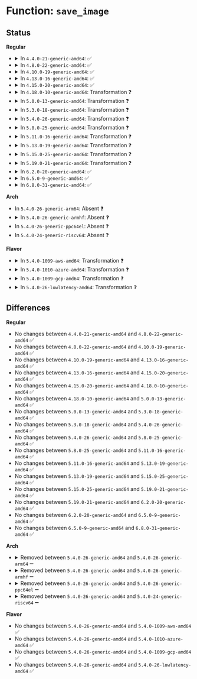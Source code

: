 # Function: <code>save_image</code>

## Status
<b>Regular</b>
<ul>
<li>
<details>
<summary>In <code>4.4.0-21-generic-amd64</code>: ✅</summary>

```c
int save_image(struct swap_map_handle * handle, struct snapshot_handle * snapshot, unsigned int nr_to_write)
```

```json
{
  "name": "save_image",
  "collision_type": "Unique Static",
  "inline_type": "No",
  "funcs": [
    {
      "addr": 18446744071579714048,
      "name": "save_image",
      "external": false,
      "loc": "kernel/power/swap.c:513",
      "file": "kernel/power/swap.c",
      "inline": "seen, unknown",
      "caller_inline": [],
      "caller_func": [
        "kernel/power/swap.c:swsusp_write"
      ]
    }
  ],
  "symbols": [
    {
      "addr": 18446744071579714048,
      "name": "save_image",
      "section": ".text",
      "bind": "STB_LOCAL",
      "size": 351
    }
  ]
}
```
</details>
</li>
<li>
<details>
<summary>In <code>4.8.0-22-generic-amd64</code>: ✅</summary>

```c
int save_image(struct swap_map_handle * handle, struct snapshot_handle * snapshot, unsigned int nr_to_write)
```

```json
{
  "name": "save_image",
  "collision_type": "Unique Static",
  "inline_type": "No",
  "funcs": [
    {
      "addr": 18446744071579734064,
      "name": "save_image",
      "external": false,
      "loc": "kernel/power/swap.c:532",
      "file": "kernel/power/swap.c",
      "inline": "seen, unknown",
      "caller_inline": [],
      "caller_func": [
        "kernel/power/swap.c:swsusp_write"
      ]
    }
  ],
  "symbols": [
    {
      "addr": 18446744071579734064,
      "name": "save_image",
      "section": ".text",
      "bind": "STB_LOCAL",
      "size": 351
    }
  ]
}
```
</details>
</li>
<li>
<details>
<summary>In <code>4.10.0-19-generic-amd64</code>: ✅</summary>

```c
int save_image(struct swap_map_handle * handle, struct snapshot_handle * snapshot, unsigned int nr_to_write)
```

```json
{
  "name": "save_image",
  "collision_type": "Unique Static",
  "inline_type": "No",
  "funcs": [
    {
      "addr": 18446744071579761440,
      "name": "save_image",
      "external": false,
      "loc": "kernel/power/swap.c:532",
      "file": "kernel/power/swap.c",
      "inline": "seen, unknown",
      "caller_inline": [],
      "caller_func": [
        "kernel/power/swap.c:swsusp_write"
      ]
    }
  ],
  "symbols": [
    {
      "addr": 18446744071579761440,
      "name": "save_image",
      "section": ".text",
      "bind": "STB_LOCAL",
      "size": 351
    }
  ]
}
```
</details>
</li>
<li>
<details>
<summary>In <code>4.13.0-16-generic-amd64</code>: ✅</summary>

```c
int save_image(struct swap_map_handle * handle, struct snapshot_handle * snapshot, unsigned int nr_to_write)
```

```json
{
  "name": "save_image",
  "collision_type": "Unique Static",
  "inline_type": "No",
  "funcs": [
    {
      "addr": 18446744071579757680,
      "name": "save_image",
      "external": false,
      "loc": "kernel/power/swap.c:532",
      "file": "kernel/power/swap.c",
      "inline": "seen, unknown",
      "caller_inline": [],
      "caller_func": [
        "kernel/power/swap.c:swsusp_write"
      ]
    }
  ],
  "symbols": [
    {
      "addr": 18446744071579757680,
      "name": "save_image",
      "section": ".text",
      "bind": "STB_LOCAL",
      "size": 353
    }
  ]
}
```
</details>
</li>
<li>
<details>
<summary>In <code>4.15.0-20-generic-amd64</code>: ✅</summary>

```c
int save_image(struct swap_map_handle * handle, struct snapshot_handle * snapshot, unsigned int nr_to_write)
```

```json
{
  "name": "save_image",
  "collision_type": "Unique Static",
  "inline_type": "No",
  "funcs": [
    {
      "addr": 18446744071579791088,
      "name": "save_image",
      "external": false,
      "loc": "kernel/power/swap.c:532",
      "file": "kernel/power/swap.c",
      "inline": "seen, unknown",
      "caller_inline": [],
      "caller_func": [
        "kernel/power/swap.c:swsusp_write"
      ]
    }
  ],
  "symbols": [
    {
      "addr": 18446744071579791088,
      "name": "save_image",
      "section": ".text",
      "bind": "STB_LOCAL",
      "size": 353
    }
  ]
}
```
</details>
</li>
<li>
<details>
<summary>In <code>4.18.0-10-generic-amd64</code>: Transformation ❓</summary>

```c
int save_image(struct swap_map_handle * handle, struct snapshot_handle * snapshot, unsigned int nr_to_write)
```

```json
{
  "name": "save_image",
  "collision_type": "Unique Static",
  "inline_type": "No",
  "funcs": [
    {
      "addr": 0,
      "name": "save_image",
      "external": false,
      "loc": "kernel/power/swap.c:532",
      "file": "kernel/power/swap.c",
      "inline": "seen, unknown",
      "caller_inline": [],
      "caller_func": [
        "kernel/power/swap.c:swsusp_write"
      ]
    }
  ],
  "symbols": [
    {
      "addr": 18446744071579822304,
      "name": "save_image",
      "section": ".text",
      "bind": "STB_LOCAL",
      "size": 313
    },
    {
      "addr": 18446744071579828123,
      "name": "save_image.cold.21",
      "section": ".text",
      "bind": "STB_LOCAL",
      "size": 45
    }
  ]
}
```
</details>
</li>
<li>
<details>
<summary>In <code>5.0.0-13-generic-amd64</code>: Transformation ❓</summary>

```c
int save_image(struct swap_map_handle * handle, struct snapshot_handle * snapshot, unsigned int nr_to_write)
```

```json
{
  "name": "save_image",
  "collision_type": "Unique Static",
  "inline_type": "No",
  "funcs": [
    {
      "addr": 0,
      "name": "save_image",
      "external": false,
      "loc": "kernel/power/swap.c:532",
      "file": "kernel/power/swap.c",
      "inline": "seen, unknown",
      "caller_inline": [],
      "caller_func": [
        "kernel/power/swap.c:swsusp_write"
      ]
    }
  ],
  "symbols": [
    {
      "addr": 18446744071579869024,
      "name": "save_image",
      "section": ".text",
      "bind": "STB_LOCAL",
      "size": 313
    },
    {
      "addr": 18446744071579874857,
      "name": "save_image.cold.20",
      "section": ".text",
      "bind": "STB_LOCAL",
      "size": 45
    }
  ]
}
```
</details>
</li>
<li>
<details>
<summary>In <code>5.3.0-18-generic-amd64</code>: Transformation ❓</summary>

```c
int save_image(struct swap_map_handle * handle, struct snapshot_handle * snapshot, unsigned int nr_to_write)
```

```json
{
  "name": "save_image",
  "collision_type": "Unique Static",
  "inline_type": "No",
  "funcs": [
    {
      "addr": 0,
      "name": "save_image",
      "external": false,
      "loc": "kernel/power/swap.c:530",
      "file": "kernel/power/swap.c",
      "inline": "seen, unknown",
      "caller_inline": [],
      "caller_func": [
        "kernel/power/swap.c:swsusp_write"
      ]
    }
  ],
  "symbols": [
    {
      "addr": 18446744071579903568,
      "name": "save_image",
      "section": ".text",
      "bind": "STB_LOCAL",
      "size": 335
    },
    {
      "addr": 18446744071579909202,
      "name": "save_image.cold",
      "section": ".text",
      "bind": "STB_LOCAL",
      "size": 53
    }
  ]
}
```
</details>
</li>
<li>
<details>
<summary>In <code>5.4.0-26-generic-amd64</code>: Transformation ❓</summary>

```c
int save_image(struct swap_map_handle * handle, struct snapshot_handle * snapshot, unsigned int nr_to_write)
```

```json
{
  "name": "save_image",
  "collision_type": "Unique Static",
  "inline_type": "No",
  "funcs": [
    {
      "addr": 0,
      "name": "save_image",
      "external": false,
      "loc": "kernel/power/swap.c:530",
      "file": "kernel/power/swap.c",
      "inline": "seen, unknown",
      "caller_inline": [],
      "caller_func": [
        "kernel/power/swap.c:swsusp_write"
      ]
    }
  ],
  "symbols": [
    {
      "addr": 18446744071579953760,
      "name": "save_image",
      "section": ".text",
      "bind": "STB_LOCAL",
      "size": 335
    },
    {
      "addr": 18446744071579959420,
      "name": "save_image.cold",
      "section": ".text",
      "bind": "STB_LOCAL",
      "size": 53
    }
  ]
}
```
</details>
</li>
<li>
<details>
<summary>In <code>5.8.0-25-generic-amd64</code>: Transformation ❓</summary>

```c
int save_image(struct swap_map_handle * handle, struct snapshot_handle * snapshot, unsigned int nr_to_write)
```

```json
{
  "name": "save_image",
  "collision_type": "Unique Static",
  "inline_type": "No",
  "funcs": [
    {
      "addr": 0,
      "name": "save_image",
      "external": false,
      "loc": "kernel/power/swap.c:530",
      "file": "kernel/power/swap.c",
      "inline": "seen, unknown",
      "caller_inline": [],
      "caller_func": [
        "kernel/power/swap.c:swsusp_write"
      ]
    }
  ],
  "symbols": [
    {
      "addr": 18446744071579999472,
      "name": "save_image",
      "section": ".text",
      "bind": "STB_LOCAL",
      "size": 335
    },
    {
      "addr": 18446744071580005032,
      "name": "save_image.cold",
      "section": ".text",
      "bind": "STB_LOCAL",
      "size": 53
    }
  ]
}
```
</details>
</li>
<li>
<details>
<summary>In <code>5.11.0-16-generic-amd64</code>: Transformation ❓</summary>

```c
int save_image(struct swap_map_handle * handle, struct snapshot_handle * snapshot, unsigned int nr_to_write)
```

```json
{
  "name": "save_image",
  "collision_type": "Unique Static",
  "inline_type": "No",
  "funcs": [
    {
      "addr": 0,
      "name": "save_image",
      "external": false,
      "loc": "kernel/power/swap.c:538",
      "file": "kernel/power/swap.c",
      "inline": "seen, unknown",
      "caller_inline": [],
      "caller_func": [
        "kernel/power/swap.c:swsusp_write"
      ]
    }
  ],
  "symbols": [
    {
      "addr": 18446744071579981568,
      "name": "save_image",
      "section": ".text",
      "bind": "STB_LOCAL",
      "size": 392
    },
    {
      "addr": 18446744071591299779,
      "name": "save_image.cold",
      "section": ".text",
      "bind": "STB_LOCAL",
      "size": 65
    }
  ]
}
```
</details>
</li>
<li>
<details>
<summary>In <code>5.13.0-19-generic-amd64</code>: Transformation ❓</summary>

```c
int save_image(struct swap_map_handle * handle, struct snapshot_handle * snapshot, unsigned int nr_to_write)
```

```json
{
  "name": "save_image",
  "collision_type": "Unique Static",
  "inline_type": "No",
  "funcs": [
    {
      "addr": 0,
      "name": "save_image",
      "external": false,
      "loc": "kernel/power/swap.c:538",
      "file": "kernel/power/swap.c",
      "inline": "seen, unknown",
      "caller_inline": [],
      "caller_func": [
        "kernel/power/swap.c:swsusp_write"
      ]
    }
  ],
  "symbols": [
    {
      "addr": 18446744071579982992,
      "name": "save_image",
      "section": ".text",
      "bind": "STB_LOCAL",
      "size": 392
    },
    {
      "addr": 18446744071591242508,
      "name": "save_image.cold",
      "section": ".text",
      "bind": "STB_LOCAL",
      "size": 65
    }
  ]
}
```
</details>
</li>
<li>
<details>
<summary>In <code>5.15.0-25-generic-amd64</code>: Transformation ❓</summary>

```c
int save_image(struct swap_map_handle * handle, struct snapshot_handle * snapshot, unsigned int nr_to_write)
```

```json
{
  "name": "save_image",
  "collision_type": "Unique Static",
  "inline_type": "No",
  "funcs": [
    {
      "addr": 0,
      "name": "save_image",
      "external": false,
      "loc": "kernel/power/swap.c:538",
      "file": "kernel/power/swap.c",
      "inline": "seen, unknown",
      "caller_inline": [],
      "caller_func": [
        "kernel/power/swap.c:swsusp_write"
      ]
    }
  ],
  "symbols": [
    {
      "addr": 18446744071580114704,
      "name": "save_image",
      "section": ".text",
      "bind": "STB_LOCAL",
      "size": 387
    },
    {
      "addr": 18446744071592130626,
      "name": "save_image.cold",
      "section": ".text",
      "bind": "STB_LOCAL",
      "size": 65
    }
  ]
}
```
</details>
</li>
<li>
<details>
<summary>In <code>5.19.0-21-generic-amd64</code>: Transformation ❓</summary>

```c
int save_image(struct swap_map_handle * handle, struct snapshot_handle * snapshot, unsigned int nr_to_write)
```

```json
{
  "name": "save_image",
  "collision_type": "Unique Static",
  "inline_type": "No",
  "funcs": [
    {
      "addr": 0,
      "name": "save_image",
      "external": false,
      "loc": "kernel/power/swap.c:542",
      "file": "kernel/power/swap.c",
      "inline": "seen, unknown",
      "caller_inline": [],
      "caller_func": [
        "kernel/power/swap.c:swsusp_write"
      ]
    }
  ],
  "symbols": [
    {
      "addr": 18446744071580255040,
      "name": "save_image",
      "section": ".text",
      "bind": "STB_LOCAL",
      "size": 427
    },
    {
      "addr": 18446744071593901069,
      "name": "save_image.cold",
      "section": ".text",
      "bind": "STB_LOCAL",
      "size": 65
    }
  ]
}
```
</details>
</li>
<li>
<details>
<summary>In <code>6.2.0-20-generic-amd64</code>: ✅</summary>

```c
int save_image(struct swap_map_handle * handle, struct snapshot_handle * snapshot, unsigned int nr_to_write)
```

```json
{
  "name": "save_image",
  "collision_type": "Unique Static",
  "inline_type": "No",
  "funcs": [
    {
      "addr": 18446744071580458736,
      "name": "save_image",
      "external": false,
      "loc": "kernel/power/swap.c:540",
      "file": "kernel/power/swap.c",
      "inline": "seen, unknown",
      "caller_inline": [],
      "caller_func": [
        "kernel/power/swap.c:swsusp_write"
      ]
    }
  ],
  "symbols": [
    {
      "addr": 18446744071580458736,
      "name": "save_image",
      "section": ".text",
      "bind": "STB_LOCAL",
      "size": 476
    }
  ]
}
```
</details>
</li>
<li>
<details>
<summary>In <code>6.5.0-9-generic-amd64</code>: ✅</summary>

```c
int save_image(struct swap_map_handle * handle, struct snapshot_handle * snapshot, unsigned int nr_to_write)
```

```json
{
  "name": "save_image",
  "collision_type": "Unique Static",
  "inline_type": "No",
  "funcs": [
    {
      "addr": 18446744071580529648,
      "name": "save_image",
      "external": false,
      "loc": "kernel/power/swap.c:540",
      "file": "kernel/power/swap.c",
      "inline": "seen, unknown",
      "caller_inline": [],
      "caller_func": [
        "kernel/power/swap.c:swsusp_write"
      ]
    }
  ],
  "symbols": [
    {
      "addr": 18446744071580529648,
      "name": "save_image",
      "section": ".text",
      "bind": "STB_LOCAL",
      "size": 476
    }
  ]
}
```
</details>
</li>
<li>
<details>
<summary>In <code>6.8.0-31-generic-amd64</code>: ✅</summary>

```c
int save_image(struct swap_map_handle * handle, struct snapshot_handle * snapshot, unsigned int nr_to_write)
```

```json
{
  "name": "save_image",
  "collision_type": "Unique Static",
  "inline_type": "No",
  "funcs": [
    {
      "addr": 18446744071580591232,
      "name": "save_image",
      "external": false,
      "loc": "kernel/power/swap.c:541",
      "file": "kernel/power/swap.c",
      "inline": "seen, unknown",
      "caller_inline": [],
      "caller_func": [
        "kernel/power/swap.c:swsusp_write"
      ]
    }
  ],
  "symbols": [
    {
      "addr": 18446744071580591232,
      "name": "save_image",
      "section": ".text",
      "bind": "STB_LOCAL",
      "size": 476
    }
  ]
}
```
</details>
</li>
</ul>
<b>Arch</b>
<ul>
<li>
In <code>5.4.0-26-generic-arm64</code>: Absent ❓
</li>
<li>
<details>
<summary>In <code>5.4.0-26-generic-armhf</code>: Absent ❓</summary>

```json
{
  "name": "save_image",
  "collision_type": "Unique Static",
  "inline_type": "Full",
  "funcs": [
    {
      "addr": 3225170088,
      "name": "save_image",
      "external": false,
      "loc": "kernel/power/swap.c:530",
      "file": "kernel/power/swap.c",
      "inline": "not declared, inlined",
      "caller_inline": [
        "kernel/power/swap.c:swsusp_write"
      ],
      "caller_func": []
    }
  ],
  "symbols": []
}
```
</details>
</li>
<li>
In <code>5.4.0-26-generic-ppc64el</code>: Absent ❓
</li>
<li>
In <code>5.4.0-24-generic-riscv64</code>: Absent ❓
</li>
</ul>
<b>Flavor</b>
<ul>
<li>
<details>
<summary>In <code>5.4.0-1009-aws-amd64</code>: Transformation ❓</summary>

```c
int save_image(struct swap_map_handle * handle, struct snapshot_handle * snapshot, unsigned int nr_to_write)
```

```json
{
  "name": "save_image",
  "collision_type": "Unique Static",
  "inline_type": "No",
  "funcs": [
    {
      "addr": 0,
      "name": "save_image",
      "external": false,
      "loc": "kernel/power/swap.c:603",
      "file": "kernel/power/swap.c",
      "inline": "seen, unknown",
      "caller_inline": [],
      "caller_func": [
        "kernel/power/swap.c:swsusp_write"
      ]
    }
  ],
  "symbols": [
    {
      "addr": 18446744071579922416,
      "name": "save_image",
      "section": ".text",
      "bind": "STB_LOCAL",
      "size": 343
    },
    {
      "addr": 18446744071579928109,
      "name": "save_image.cold",
      "section": ".text",
      "bind": "STB_LOCAL",
      "size": 53
    }
  ]
}
```
</details>
</li>
<li>
<details>
<summary>In <code>5.4.0-1010-azure-amd64</code>: Transformation ❓</summary>

```c
int save_image(struct swap_map_handle * handle, struct snapshot_handle * snapshot, unsigned int nr_to_write)
```

```json
{
  "name": "save_image",
  "collision_type": "Unique Static",
  "inline_type": "No",
  "funcs": [
    {
      "addr": 0,
      "name": "save_image",
      "external": false,
      "loc": "kernel/power/swap.c:530",
      "file": "kernel/power/swap.c",
      "inline": "seen, unknown",
      "caller_inline": [],
      "caller_func": [
        "kernel/power/swap.c:swsusp_write"
      ]
    }
  ],
  "symbols": [
    {
      "addr": 18446744071579860768,
      "name": "save_image",
      "section": ".text",
      "bind": "STB_LOCAL",
      "size": 335
    },
    {
      "addr": 18446744071579866428,
      "name": "save_image.cold",
      "section": ".text",
      "bind": "STB_LOCAL",
      "size": 53
    }
  ]
}
```
</details>
</li>
<li>
<details>
<summary>In <code>5.4.0-1009-gcp-amd64</code>: Transformation ❓</summary>

```c
int save_image(struct swap_map_handle * handle, struct snapshot_handle * snapshot, unsigned int nr_to_write)
```

```json
{
  "name": "save_image",
  "collision_type": "Unique Static",
  "inline_type": "No",
  "funcs": [
    {
      "addr": 0,
      "name": "save_image",
      "external": false,
      "loc": "kernel/power/swap.c:530",
      "file": "kernel/power/swap.c",
      "inline": "seen, unknown",
      "caller_inline": [],
      "caller_func": [
        "kernel/power/swap.c:swsusp_write"
      ]
    }
  ],
  "symbols": [
    {
      "addr": 18446744071579914032,
      "name": "save_image",
      "section": ".text",
      "bind": "STB_LOCAL",
      "size": 335
    },
    {
      "addr": 18446744071579919692,
      "name": "save_image.cold",
      "section": ".text",
      "bind": "STB_LOCAL",
      "size": 53
    }
  ]
}
```
</details>
</li>
<li>
<details>
<summary>In <code>5.4.0-26-lowlatency-amd64</code>: Transformation ❓</summary>

```c
int save_image(struct swap_map_handle * handle, struct snapshot_handle * snapshot, unsigned int nr_to_write)
```

```json
{
  "name": "save_image",
  "collision_type": "Unique Static",
  "inline_type": "No",
  "funcs": [
    {
      "addr": 0,
      "name": "save_image",
      "external": false,
      "loc": "kernel/power/swap.c:530",
      "file": "kernel/power/swap.c",
      "inline": "seen, unknown",
      "caller_inline": [],
      "caller_func": [
        "kernel/power/swap.c:swsusp_write"
      ]
    }
  ],
  "symbols": [
    {
      "addr": 18446744071579960080,
      "name": "save_image",
      "section": ".text",
      "bind": "STB_LOCAL",
      "size": 335
    },
    {
      "addr": 18446744071579965718,
      "name": "save_image.cold",
      "section": ".text",
      "bind": "STB_LOCAL",
      "size": 53
    }
  ]
}
```
</details>
</li>
</ul>

## Differences
<b>Regular</b>
<ul>
<li>
No changes between <code>4.4.0-21-generic-amd64</code> and <code>4.8.0-22-generic-amd64</code> ✅
</li>
<li>
No changes between <code>4.8.0-22-generic-amd64</code> and <code>4.10.0-19-generic-amd64</code> ✅
</li>
<li>
No changes between <code>4.10.0-19-generic-amd64</code> and <code>4.13.0-16-generic-amd64</code> ✅
</li>
<li>
No changes between <code>4.13.0-16-generic-amd64</code> and <code>4.15.0-20-generic-amd64</code> ✅
</li>
<li>
No changes between <code>4.15.0-20-generic-amd64</code> and <code>4.18.0-10-generic-amd64</code> ✅
</li>
<li>
No changes between <code>4.18.0-10-generic-amd64</code> and <code>5.0.0-13-generic-amd64</code> ✅
</li>
<li>
No changes between <code>5.0.0-13-generic-amd64</code> and <code>5.3.0-18-generic-amd64</code> ✅
</li>
<li>
No changes between <code>5.3.0-18-generic-amd64</code> and <code>5.4.0-26-generic-amd64</code> ✅
</li>
<li>
No changes between <code>5.4.0-26-generic-amd64</code> and <code>5.8.0-25-generic-amd64</code> ✅
</li>
<li>
No changes between <code>5.8.0-25-generic-amd64</code> and <code>5.11.0-16-generic-amd64</code> ✅
</li>
<li>
No changes between <code>5.11.0-16-generic-amd64</code> and <code>5.13.0-19-generic-amd64</code> ✅
</li>
<li>
No changes between <code>5.13.0-19-generic-amd64</code> and <code>5.15.0-25-generic-amd64</code> ✅
</li>
<li>
No changes between <code>5.15.0-25-generic-amd64</code> and <code>5.19.0-21-generic-amd64</code> ✅
</li>
<li>
No changes between <code>5.19.0-21-generic-amd64</code> and <code>6.2.0-20-generic-amd64</code> ✅
</li>
<li>
No changes between <code>6.2.0-20-generic-amd64</code> and <code>6.5.0-9-generic-amd64</code> ✅
</li>
<li>
No changes between <code>6.5.0-9-generic-amd64</code> and <code>6.8.0-31-generic-amd64</code> ✅
</li>
</ul>
<b>Arch</b>
<ul>
<li>
<details>
<summary>Removed between <code>5.4.0-26-generic-amd64</code> and <code>5.4.0-26-generic-arm64</code> ➖</summary>

```c
int save_image(struct swap_map_handle * handle, struct snapshot_handle * snapshot, unsigned int nr_to_write)
```
</details>
</li>
<li>
<details>
<summary>Removed between <code>5.4.0-26-generic-amd64</code> and <code>5.4.0-26-generic-armhf</code> ➖</summary>

```c
int save_image(struct swap_map_handle * handle, struct snapshot_handle * snapshot, unsigned int nr_to_write)
```
</details>
</li>
<li>
<details>
<summary>Removed between <code>5.4.0-26-generic-amd64</code> and <code>5.4.0-26-generic-ppc64el</code> ➖</summary>

```c
int save_image(struct swap_map_handle * handle, struct snapshot_handle * snapshot, unsigned int nr_to_write)
```
</details>
</li>
<li>
<details>
<summary>Removed between <code>5.4.0-26-generic-amd64</code> and <code>5.4.0-24-generic-riscv64</code> ➖</summary>

```c
int save_image(struct swap_map_handle * handle, struct snapshot_handle * snapshot, unsigned int nr_to_write)
```
</details>
</li>
</ul>
<b>Flavor</b>
<ul>
<li>
No changes between <code>5.4.0-26-generic-amd64</code> and <code>5.4.0-1009-aws-amd64</code> ✅
</li>
<li>
No changes between <code>5.4.0-26-generic-amd64</code> and <code>5.4.0-1010-azure-amd64</code> ✅
</li>
<li>
No changes between <code>5.4.0-26-generic-amd64</code> and <code>5.4.0-1009-gcp-amd64</code> ✅
</li>
<li>
No changes between <code>5.4.0-26-generic-amd64</code> and <code>5.4.0-26-lowlatency-amd64</code> ✅
</li>
</ul>

